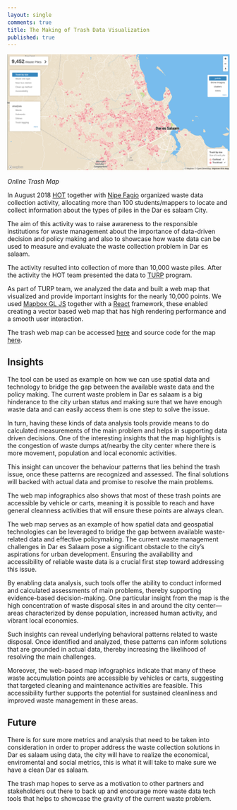 ```yaml
---
layout: single
comments: true
title: The Making of Trash Data Visualization
published: true
---
```


![](https://raw.githubusercontent.com/samweli/jekyll-now/master/images/trash_map.png)

_Online Trash Map_

In August 2018 [HOT](https://www.hotosm.org) together with [Nipe Fagio](http://nipefagio.co.tz) organized waste data collection activity, allocating more than 
100 students/mappers to locate and collect information about the types of piles in the Dar es salaam City.

The aim of this activity was to raise awareness to the responsible institutions for waste management about the importance 
of data-driven decision and policy making and also to showcase how waste data can be used to measure and evaluate the 
waste collection problem in Dar es salaam.

The activity resulted into collection of more than 10,000 waste piles. After the activity the HOT team presented the 
data to  [TURP](https://www.worldbank.org/en/programs/tanzania-urban-resilience-program) program.

As part of TURP team, we analyzed the data and built a web map that visualized and provide important insights for the 
nearly 10,000 points. We used [Mapbox GL JS](https://docs.mapbox.com/mapbox-gl-js/api/) together with a [React](https://reactjs.org/) framework, these enabled creating a 
vector based web map that has high rendering performance and a smooth user interaction.

The trash web map can be accessed [here](http://dar-trash-viz.netlify.app) and source code for the map [here](https://github.com/ResilientDar/dar-trash-viz/).

## Insights

The tool can be used as example on how we can use spatial data and technology to 
bridge the gap between the available waste data and the policy making. The current waste problem 
in Dar es salaam is a big hinderance to the city urban status and making sure that we have enough waste data and can easily access
them is one step to solve the issue.

In turn, having these kinds of data analysis tools provide means to do calculated measurements of the main problem and helps
in supporting data driven decisions. One of the interesting insights that the map highlights is the congestion of waste dumps
at/nearby the city center where there is more movement, population and local economic activities.

This insight can uncover the behaviour patterns that lies behind the trash issue, once these patterns are recognized and assessed.
The final solutions will backed with actual data and promise to resolve the main problems.

The web map infographics also shows that most of these trash points are accessible by vehicle or carts, meaning it is possible to reach
and have general cleanness activities that will ensure these points are always clean.



The web map serves as an example of how spatial data and geospatial technologies can be leveraged to bridge the 
gap between available waste-related data and effective policymaking. The current waste management challenges in Dar es Salaam
pose a significant obstacle to the city’s aspirations for urban development. Ensuring the availability and accessibility of 
reliable waste data is a crucial first step toward addressing this issue.

By enabling data analysis, such tools offer the ability to conduct informed and calculated assessments of main problems, 
thereby supporting evidence-based decision-making. One particular insight from the map is the 
high concentration of waste disposal sites in and around the city center—areas characterized by dense population,
increased human activity, and vibrant local economies.

Such insights can reveal underlying behavioral patterns related to waste disposal. Once identified and analyzed,
these patterns can inform solutions that are grounded in actual data, thereby increasing the likelihood of resolving
the main challenges.

Moreover, the web-based map infographics indicate that many of these waste accumulation points are accessible 
by vehicles or carts, suggesting that targeted cleaning and maintenance activities are feasible. 
This accessibility further supports the potential for sustained cleanliness and improved waste management 
in these areas.


## Future

There is for sure more metrics and analysis that need to be taken into consideration in order to proper address the
waste collection solutions in Dar es salaam using data, the city will have to realize the economical, enviromental and 
social metrics, this is what it will take to make sure we have a clean Dar es salaam.

The trash map hopes to serve as a motivation to other partners and stakeholders out there to back up and encourage
more waste data tech tools
that helps to showcase the gravity of the current waste problem.

